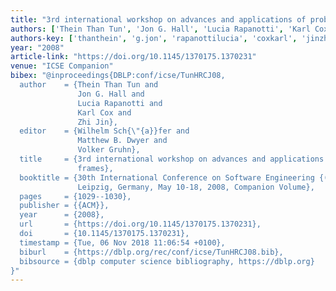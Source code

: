 ```yaml
---
title: "3rd international workshop on advances and applications of problem frames"
authors: ['Thein Than Tun', 'Jon G. Hall', 'Lucia Rapanotti', 'Karl Cox', 'Zhi Jin']
authors-key: ['thanthein', 'g.jon', 'rapanottilucia', 'coxkarl', 'jinzhi']
year: "2008"
article-link: "https://doi.org/10.1145/1370175.1370231"
venue: "ICSE Companion"
bibex: "@inproceedings{DBLP:conf/icse/TunHRCJ08,
  author    = {Thein Than Tun and
               Jon G. Hall and
               Lucia Rapanotti and
               Karl Cox and
               Zhi Jin},
  editor    = {Wilhelm Sch{\"{a}}fer and
               Matthew B. Dwyer and
               Volker Gruhn},
  title     = {3rd international workshop on advances and applications of problem
               frames},
  booktitle = {30th International Conference on Software Engineering {(ICSE} 2008),
               Leipzig, Germany, May 10-18, 2008, Companion Volume},
  pages     = {1029--1030},
  publisher = {{ACM}},
  year      = {2008},
  url       = {https://doi.org/10.1145/1370175.1370231},
  doi       = {10.1145/1370175.1370231},
  timestamp = {Tue, 06 Nov 2018 11:06:54 +0100},
  biburl    = {https://dblp.org/rec/conf/icse/TunHRCJ08.bib},
  bibsource = {dblp computer science bibliography, https://dblp.org}
}"
---
```

